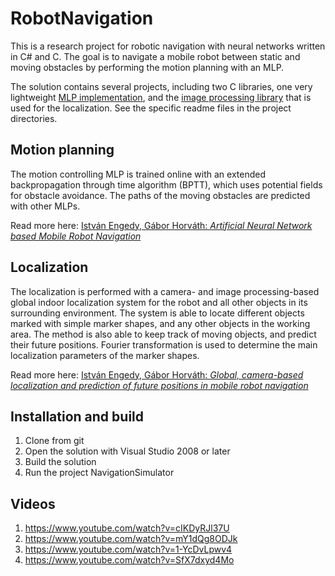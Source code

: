 RobotNavigation
===============
This is a research project for robotic navigation with neural networks written in C# and C. The goal is to navigate a mobile robot between static and moving obstacles by performing the motion planning with an MLP.

The solution contains several projects, including two C libraries, one very lightweight [MLP implementation](https://github.com/hunsteve/RobotNavigation/tree/master/MLPDll), and the [image processing library](https://github.com/hunsteve/RobotNavigation/tree/master/MarkerFinderLib) that is used for the localization. See the specific readme files in the project directories.

Motion planning
---------------
The motion controlling MLP is trained online with an extended backpropagation through time algorithm (BPTT), which uses potential fields for obstacle avoidance. The paths of the moving obstacles are predicted with other MLPs. 

Read more here: [István Engedy, Gábor Horváth: *Artificial Neural Network based Mobile Robot Navigation*](http://home.mit.bme.hu/~engedy/docs/WISP_2009_NN_RobotNav.pdf)

Localization
------------
The localization is performed with a camera- and image processing-based global indoor localization system for the robot and all other objects in its surrounding environment. The system is able to locate different objects marked with simple marker shapes, and any other objects in the working area. The method is also able to keep track of moving objects, and predict their future positions. Fourier transformation is used to determine the main localization parameters of the marker shapes. 

Read more here: [István Engedy, Gábor Horváth: *Global, camera-based localization and prediction of future positions in mobile robot navigation*](http://home.mit.bme.hu/~engedy/docs/SpringerBook_2010_CameraLocalization.pdf)

Installation and build
----------------------
1. Clone from git
2. Open the solution with Visual Studio 2008 or later
3. Build the solution
4. Run the project NavigationSimulator

Videos
------
1. https://www.youtube.com/watch?v=cIKDyRJl37U
2. https://www.youtube.com/watch?v=mY1dQg8ODJk
3. https://www.youtube.com/watch?v=1-YcDvLpwv4
4. https://www.youtube.com/watch?v=SfX7dxyd4Mo
